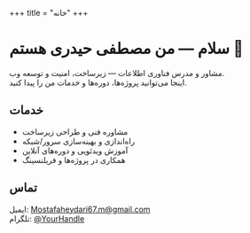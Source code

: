 +++
title = "خانه"
+++

# سلام — من مصطفی حیدری هستم 👋

مشاور و مدرس فناوری اطلاعات — زیرساخت، امنیت و توسعه وب.  
اینجا می‌توانید پروژه‌ها، دوره‌ها و خدمات من را پیدا کنید.

## خدمات
- مشاوره فنی و طراحی زیرساخت
- راه‌اندازی و بهینه‌سازی سرور/شبکه
- آموزش ویدئویی و دوره‌های آنلاین
- همکاری در پروژه‌ها و فریلنسینگ

## تماس
ایمیل: Mostafaheydari67.m@gmail.com  
تلگرام: [@YourHandle](https://t.me/YourHandle)
